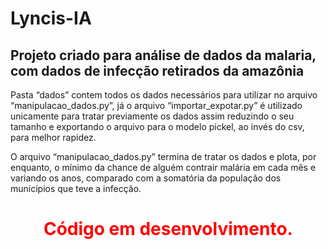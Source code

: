 # Lyncis-IA

## Projeto criado para análise de dados da malaria, com dados de infecção retirados da amazônia

Pasta “dados” contem todos os dados necessários para utilizar no arquivo “manipulacao_dados.py”, já o arquivo “importar_expotar.py” é utilizado unicamente para tratar previamente os dados assim reduzindo o seu tamanho e exportando o arquivo para o modelo pickel, ao invés do csv, para melhor rapidez.

O arquivo “manipulacao_dados.py” termina de tratar os dados e plota, por enquanto, o mínimo da chance de alguém contrair malária em cada mês e variando os anos, comparado com a somatória da população dos municípios que teve a infecção.

<h1 align="center">  <span style="color:red"> Código em desenvolvimento.  </span> </h1>